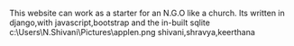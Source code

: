 This website can work as a starter for an N.G.O like a church.
Its written in django,with javascript,bootstrap and the in-built sqlite
c:\Users\N.Shivani\Pictures\applen.png
shivani,shravya,keerthana
